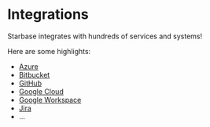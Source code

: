 # Integrations

Starbase integrates with hundreds of services and systems!

Here are some highlights:

- [Azure](./azure)
- [Bitbucket](./bitbucket)
- [GitHub](./github)
- [Google Cloud](./google-cloud)
- [Google Workspace](./google-workspace)
- [Jira](./jira)
- ...
